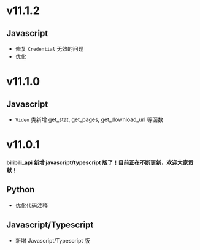 # v11.1.2

## Javascript

- 修复 `Credential` 无效的问题
- 优化

# v11.1.0

## Javascript

- `Video` 类新增 get_stat, get_pages, get_download_url 等函数

# v11.0.1

**bilibili_api 新增 javascript/typescript 版了！目前正在不断更新，欢迎大家贡献！**

## Python

- 优化代码注释

## Javascript/Typescript

- 新增 Javascript/Typescript 版
